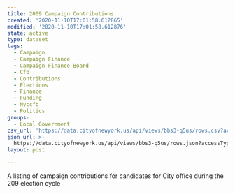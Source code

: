 ```yaml
---
title: 2009 Campaign Contributions
created: '2020-11-10T17:01:58.612865'
modified: '2020-11-10T17:01:58.612876'
state: active
type: dataset
tags:
  - Campaign
  - Campaign Finance
  - Campaign Finance Board
  - Cfb
  - Contributions
  - Elections
  - Finance
  - Funding
  - Nyccfb
  - Politics
groups:
  - Local Government
csv_url: 'https://data.cityofnewyork.us/api/views/bbs3-q5us/rows.csv?accessType=DOWNLOAD'
json_url: >-
  https://data.cityofnewyork.us/api/views/bbs3-q5us/rows.json?accessType=DOWNLOAD
layout: post

---
```

A listing of campaign contributions for candidates for City office during the 209 election cycle
